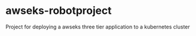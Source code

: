# awseks-robotproject
Project for deploying a awseks three tier application to a kubernetes cluster
